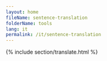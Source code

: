 ```yaml
---
layout: home
fileName: sentence-translation
folderName: tools
lang: it
permalink: /it/sentence-translation
---
```

{% include section/translate.html %}
